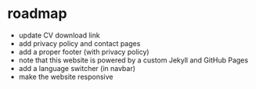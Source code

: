 # roadmap

- update CV download link
- add privacy policy and contact pages
- add a proper footer (with privacy policy)
- note that this website is powered by a custom Jekyll and GitHub Pages
- add a language switcher (in navbar)
- make the website responsive
